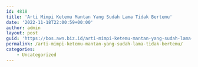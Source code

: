 ```yaml
---
id: 4818
title: 'Arti Mimpi Ketemu Mantan Yang Sudah Lama Tidak Bertemu'
date: '2022-11-18T22:00:59+00:00'
author: admin
layout: post
guid: 'https://bos.awn.biz.id/arti-mimpi-ketemu-mantan-yang-sudah-lama-tidak-bertemu/'
permalink: /arti-mimpi-ketemu-mantan-yang-sudah-lama-tidak-bertemu/
categories:
    - Uncategorized
---
```


